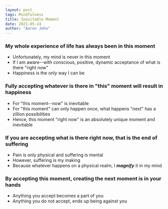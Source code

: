 ```yaml
---
layout: post
tags: Mindfulness
title: Inevitable Moment
date: 2021-05-24
author: "Aaron John"
---
```


### My whole experience of life has always been in this moment

- Unfortunately, my mind is never in this moment
- If I am aware--with conscious, positive, dynamic acceptance of what is there "right now"
- Happiness is the only way I can be

### Fully accepting whatever is there in "this" moment will result in happiness

- For "this moment--now" is inevitable
- For "this moment" can only happen once, what happens "next" has a zillion possibilities
- Hence, this moment "right now" is an absolutely unique moment and inevitable

### If you are accepting what is there right now, that is the end of suffering

- Pain is only physical and suffering is mental
- However, suffering is my making
- Because whatever happens on a physical realm, I **_magnify_** it in my mind

### By accepting this moment, creating the next moment is in your hands

- Anything you accept becomes a part of you
- Anything you do not accept, ends up being against you
